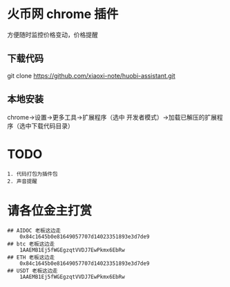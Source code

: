 # 火币网 chrome 插件
方便随时监控价格变动，价格提醒


## 下载代码
git clone https://github.com/xiaoxi-note/huobi-assistant.git

## 本地安装
chrome->设置->更多工具->扩展程序（选中   开发者模式）->加载已解压的扩展程序（选中下载代码目录）

# TODO
	1. 代码打包为插件包
	2. 声音提醒
# 请各位金主打赏
	## AIDOC 老板这边走
		0x84c1645b0e81649057707d14023351893e3d7de9
	## btc 老板这边走
		1AAEMB1Ej5fWGEgzqtVVDJ7EwPkmx6EbRw
	## ETH 老板这边走
		0x84c1645b0e81649057707d14023351893e3d7de9
	## USDT 老板这边走
		1AAEMB1Ej5fWGEgzqtVVDJ7EwPkmx6EbRw